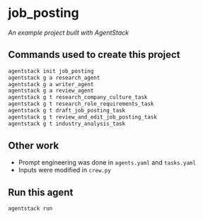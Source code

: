 # job_posting
_An example project built with AgentStack_

## Commands used to create this project

```bash
agentstack init job_posting
agentstack g a research_agent
agentstack g a writer_agent
agentstack g a review_agent
agentstack g t research_company_culture_task
agentstack g t research_role_requirements_task
agentstack g t draft_job_posting_task
agentstack g t review_and_edit_job_posting_task
agentstack g t industry_analysis_task
```

## Other work
- Prompt engineering was done in `agents.yaml` and `tasks.yaml`
- Inputs were modified in `crew.py`

## Run this agent
```bash
agentstack run
```